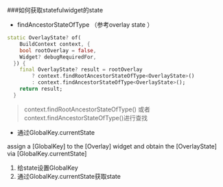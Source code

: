 ###如何获取statefulwidget的state
* findAncestorStateOfType （参考overlay state ）

```dart
static OverlayState? of(
    BuildContext context, {
    bool rootOverlay = false,
    Widget? debugRequiredFor,
  }) {
    final OverlayState? result = rootOverlay
        ? context.findRootAncestorStateOfType<OverlayState>()
        : context.findAncestorStateOfType<OverlayState>();
    return result;
  }

```
> context.findRootAncestorStateOfType<OverlayState>() 或者 context.findAncestorStateOfType<OverlayState>()进行查找

* 通过GlobalKey.currentState

assign a [GlobalKey] to the [Overlay] widget and obtain the [OverlayState] via [GlobalKey.currentState]

1. 给state设置GlobalKey
2. 通过GlobalKey.currentState获取state